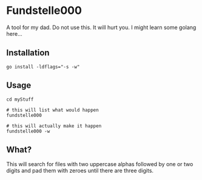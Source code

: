 # Fundstelle000

A tool for my dad.
Do not use this. It will hurt you.
I might learn some golang here...

## Installation

```[bash]
go install -ldflags="-s -w"
```

## Usage

```[bash]
cd myStuff

# this will list what would happen
fundstelle000

# this will actually make it happen
fundstelle000 -w
```

## What?

This will search for files with two uppercase alphas followed by one or two
digits and pad them with zeroes until there are three digits.

